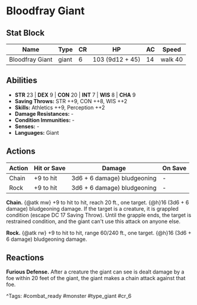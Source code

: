# Bloodfray Giant

## Stat Block

| Name | Type | CR | HP | AC | Speed |
|------|------|----|----|----|-------|
| Bloodfray Giant | giant | 6 | 103 (9d12 + 45) | 14 | walk 40 |

## Abilities

- **STR** 23 | **DEX** 9 | **CON** 20 | **INT** 7 | **WIS** 8 | **CHA** 9
- **Saving Throws:** STR ++9, CON ++8, WIS ++2  
- **Skills:** Athletics ++9, Perception ++2  
- **Damage Resistances:** -  
- **Condition Immunities:** -  
- **Senses:** -  
- **Languages:** Giant


## Actions

| Action | Hit or Save | Damage | On Save |
|--------|--------------|--------|----------|
| Chain | +9 to hit | 3d6 + 6 damage) bludgeoning | - |
| Rock | +9 to hit | 3d6 + 6 damage) bludgeoning | - |

**Chain.** {@atk mw} +9 to hit to hit, reach 20 ft., one target. {@h}16 (3d6 + 6 damage) bludgeoning damage. If the target is a creature, it is grappled condition (escape DC 17 Saving Throw). Until the grapple ends, the target is restrained condition, and the giant can't use this attack on anyone else.

**Rock.** {@atk rw} +9 to hit to hit, range 60/240 ft., one target. {@h}16 (3d6 + 6 damage) bludgeoning damage.

## Reactions

**Furious Defense.** After a creature the giant can see is dealt damage by a foe within 20 feet of the giant, the giant makes a chain attack against that foe.



^Tags: #combat_ready #monster #type_giant #cr_6